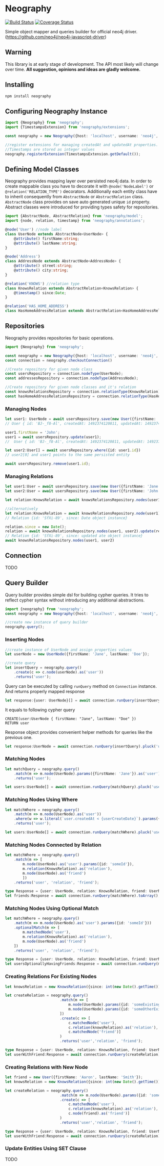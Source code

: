 # Neography

[![Build Status](https://travis-ci.org/robak86/neography.svg?branch=master)](https://travis-ci.org/robak86/neography)
[![Coverage Status](https://coveralls.io/repos/github/robak86/neography/badge.svg?branch=master&service=github)](https://coveralls.io/github/robak86/neography?branch=simplify_types)

Simple object mapper and queries builder for official neo4j driver. (https://github.com/neo4j/neo4j-javascript-driver)

## Warning 
This library is at early stage of development. The API most likely will change over time.
**All suggestion, opinions and ideas are gladly welcome.**


## Installing

```bash
npm install neography
```


## Configuring Neography Instance
```typescript
import {Neography} from 'neography';
import {TimestampsExtension} from 'neography/extensions';

const neography = new Neography({host: 'localhost', username: 'neo4j', password: 'password'});

//register extensions for managing createdAt and updatedAt properties. 
//Timestamps are stored as integer values
neography.registerExtension(TimestampsExtension.getDefault()); 

```

## Defining Model Classes

Neography provides mapping layer over persisted neo4j data. In order to create mappable class 
you have to decorate it with ```@node('NodeLabel')``` or ```@relation('RELATION_TYPE')``` decorators. Additionally each 
entity class have to inherit consequently from ```AbstractNode``` or ```AbstractRelation``` class. ```AbstractNode``` class
provides on save auto generated unique ```id``` property.
Abstract classes were introduced for providing types safety for repositories. 

 
```typescript
import {AbstractNode, AbstractRelation} from 'neography/model';
import {node, relation, timestamp} from 'neography/annotations';

@node('User') //node label
class UserNode extends AbstractNode<UserNode> {
    @attribute() firstName:string;
    @attribute() lastName:string;
}

@node('Address')
class AddressNode extends AbstractNode<AddressNode> {
    @attribute() street:string;
    @attribute() city:string;
}

@relation('KNOWS') //relation type
class KnowsRelation extends AbstractRelation<KnowsRelation> {
    @timestamp() since:Date;
}

@relation('HAS_HOME_ADDRESS')
class HasHomeAddressRelation extends AbstractRelation<HasHomeAddressRelation>{}

```

## Repositories

Neography provides repositories for basic operations.

```typescript
import {Neography} from 'neography';

const neography = new Neography({host: 'localhost', username: 'neo4j', password: 'password'});
const connection = neography.checkoutConnection()

//Create repository for given node class
const usersRepository = connection.nodeType(UserNode);
const addressesRepository = connection.nodeType(AddressNode);

//Create repository for given node classes and it's relation
const knowsRelationsRepository = connection.relationType(KnowsRelation);
const hasHomeAddressRelationsRepository = connection.relationType(HasHomeAddressRelation);
```

### Managing Nodes 

```typescript
let user1: UserNode = await usersRepository.save(new User({firstName: 'Jane', lastName: 'Doe'}));
// User { id: 'BJ-_f8-Al', createdAt: 1492374120811, updatedAt: 1492374120811, firstName: 'Jane', lastName: 'Doe'}

user1.firstName = 'John';
user1 = await usersRepository.update(user1);
//  User { id: 'BJ-_f8-Al', createdAt: 1492374120811, updatedAt: 1492375654349, firstName: 'John', lastName: 'Doe'}

let user2:User[] = await usersRepository.where({id: user1.id})
// user2[0] and user1 points to the same persisted entity

await usersRepository.remove(user1.id);
```

### Managing Relations

```typescript
let user1:User = await usersRepository.save(new User({firstName: 'Jane', lastName: 'Doe'}));
let user2:User = await usersRepository.save(new User({firstName: 'John', lastName: 'Smith'}));

let relation:KnowsRelation = await knowsRelationsRepository.nodes(user1, user2).createRelation(new KnowsRelation({since: new Date()}));

//alternatively
let relation:KnowsRelation = await knowsRelationsRepository.node(user1).connectTo(user2, new KnowsRelation({since: new Date()}));
// Relation {id: 'SfXi-89', since: Date object instance}

relation.since = new Date();
relation = await knowsRelationsRepository.nodes(user1, user2).update(relation);
// Relation {id: 'SfXi-89', since: updated ate object instance}
await knowsRelationsRepository.nodes(user1, user2)
```


## Connection

TODO

## Query Builder

Query builder provides simple dsl for building cypher queries.
It tries to reflect cypher syntax without introducing any additional abstractions.  


```typescript 
import {neography} from 'neography';
const neography = new Neography({host: 'localhost', username: 'neo4j', password: 'password'});

//create new instance of query builder
neography.query();
```

### Inserting Nodes
```typescript
//create instance of UserNode and assign properties values
let userNode = new UserNode({firstName: 'Jane', lastName: 'Doe'});

//create query
let insertQuery = neography.query()
    .create(c => c.node(userNode).as('user'))
    .returns('user');
```

Query can be executed by calling ```runQuery``` method on ```Connection``` instance. And returns properly mapped response

```typescript
let response:{user: UserNode}[] = await connection.runQuery(insertQuery).toArray();
```
It equals to following cypher query
```cypher
CREATE(user:UserNode { firstName: "Jane", lastName: "Doe" })
RETURN user
```

Response object provides convenient helper methods for queries like the previous one.

```typescript
let response:UserNode = await connection.runQuery(insertQuery).pluck('user').first();
```

### Matching Nodes

```typescript
let matchQuery = neography.query()
    .match(m => m.node(UserNode).params({firstName: 'Jane'}).as('user'))
    .returns('user');

let users:UserNode[] = await connection.runQuery(matchQuery).pluck('user').toArray();
```

### Matching Nodes Using Where

```typescript
let matchWhere = neography.query()
    .match(m => m.node(UserNode).as('user'))
    .where(w => w.literal(`user.createdAt < {userCreateDate}`).params({userCreateDate: int(new Date('2016-12-31').getTime())}))
    .returns('user');

let users:UserNode[] = await connection.runQuery(matchWhere).pluck('user').toArray();
```

### Matching Nodes Connected by Relation

```typescript
let matchWhere = neography.query()
    .match(m => [
        m.node(UserNode).as('user').params({id: 'someId'}),
        m.relation(KnowsRelation).as('relation'),
        m.node(UserNode).as('friend')
        ])
    .returns('user', 'relation', 'friend');

type Response = {user: UserNode, relation: KnowsRelation, friend: UserNode};
let friends:Response = await connection.runQuery(matchWhere).toArray();
```

### Matching Nodes Using Optional Match

```typescript
let matchWhere = neography.query()
    .match(m => m.node(UserNode).as('user').params({id: 'someId'}))
    .optionalMatch(m => [
        m.matchedNode('user'),
        m.relation(KnowsRelation).as('relation'),
        m.node(UserNode).as('friend')
    ])
    .returns('user', 'relation', 'friend');

type Response = {user: UserNode, relation: KnowsRelation, friend: UserNode};
let usersOptionallyHavingFriends:Response = await connection.runQuery(matchWhere).toArray();
```

### Creating Relations For Existing Nodes

```typescript
let knowsRelation = new KnowsRelation({since: int(new Date().getTime())})

let createRelation = neography.query()
                         .match(m => [
                             m.node(UserNode).params({id: 'someExistingId'}).as('user'),
                             m.node(UserNode).params({id: 'someOtherExistingId'}).as('friend')
                         ])
                         .create(c => [
                             c.matchedNode('user'),
                             c.relation(knowsRelation).as('relation'),
                             c.matchedNode('friend')]
                         )
                         .returns('user','relation', 'friend');

type Response = {user: UserNode, relation: KnowsRelation, friend: UserNode};
let userWithFriend:Response = await connection.runQuery(createRelation).toArray();
```

### Creating Relations with New Node

```typescript
let friend = new User({firstName: 'Aaron', lastName: 'Smith'});
let knowsRelation = new KnowsRelation({since: int(new Date().getTime())})

let createRelation = neography.query()
                         .match(m => m.node(UserNode).params({id: 'someExistingId'}).as('user'))
                         .create(c => [
                             c.matchedNode('user'),
                             c.relation(knowsRelation).as('relation'),
                             c.node(friend).as('friend')]
                         )
                         .returns('user','relation', 'friend');

type Response = {user: UserNode, relation: KnowsRelation, friend: UserNode};
let userWithFriend:Response = await connection.runQuery(createRelation).toArray();
```

### Update Entities Using SET Clause
TODO

